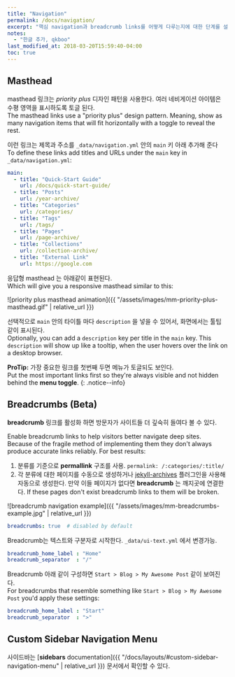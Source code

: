```yaml
---
title: "Navigation"
permalink: /docs/navigation/
excerpt: "핵심 navigation과 breadcrumb links를 어떻게 다루는지에 대한 단계를 설명하고 있다. Instructions on how to customize the main navigation and enabling breadcrumb links."
notes:
  - "한글 추가, qkboo"
last_modified_at: 2018-03-20T15:59:40-04:00
toc: true
---
```


## Masthead

masthead 링크는 *priority plus* 디자인 패턴을 사용한다. 여러 네비게이션 아이템은 수평 영역을 표시하도록 토글 된다.<br>The masthead links use a "priority plus" design pattern. Meaning, show as many navigation items that will fit horizontally with a toggle to reveal the rest.

이런 링크는 제목과 주소를 `_data/navigation.yml` 안의 `main` 키 아래 추가해 준다<br>To define these links add titles and URLs under the `main` key in `_data/navigation.yml`:

```yaml
main:
  - title: "Quick-Start Guide"
    url: /docs/quick-start-guide/
  - title: "Posts"
    url: /year-archive/
  - title: "Categories"
    url: /categories/
  - title: "Tags"
    url: /tags/
  - title: "Pages"
    url: /page-archive/
  - title: "Collections"
    url: /collection-archive/
  - title: "External Link"
    url: https://google.com
```

응답형 masthead 는 아래같이 표현된다. <br>Which will give you a responsive masthead similar to this:

![priority plus masthead animation]({{ "/assets/images/mm-priority-plus-masthead.gif" | relative_url }})

선택적으로 `main` 안의 타이틀 마다 `description` 을 넣을 수 있어서, 화면에서는 툴팁 같이 표시된다. <br>Optionally, you can add a `description` key per title in the `main` key. This `description` will show up like a tooltip, when the user hovers over the link on a desktop browser.

**ProTip:** 가장 중요한 링크를 첫번째 두면 메뉴가 토글되도 보인다. <br>Put the most important links first so they're always visible and not hidden behind the **menu toggle**.
{: .notice--info}

## Breadcrumbs (Beta)

**breadcrumb** 링크를 활성화 하면 방문자가 사이트들 더 깊숙히 들여다 볼 수 있다.

Enable breadcrumb links to help visitors better navigate deep sites. Because of the fragile method of implementing them they don't always produce accurate links reliably. For best results:

1. 분류를 기준으로 **permallink** 구조를 사용. `permalink: /:categories/:title/`
2. 각 분류에 대한 페이지를 수동으로 생성하거나 [jekyll-archives](https://github.com/jekyll/jekyll-archives) 플러그인을 사용해 자동으로 생성한다. 만약 이들 페이지가 없다면 **breadcrumb** 는 깨지곳에 연결한다. If these pages don't exist breadcrumb links to them will be broken.

![breadcrumb navigation example]({{ "/assets/images/mm-breadcrumbs-example.jpg" | relative_url }})

```yaml
breadcrumbs: true  # disabled by default
```

Breadcrumb는 텍스트와 구분자로 시작한다. `_data/ui-text.yml` 에서 변경가능.

```yaml
breadcrumb_home_label : "Home"
breadcrumb_separator  : "/"
```

Breadcrumb 아래 같이 구성하면 `Start > Blog > My Awesome Post`  같이 보여진다.<br>
For breadcrumbs that resemble something like `Start > Blog > My Awesome Post` you'd apply these settings:

```yaml
breadcrumb_home_label : "Start"
breadcrumb_separator  : ">"
```

## Custom Sidebar Navigation Menu

사이드바는 [**sidebars** documentation]({{ "/docs/layouts/#custom-sidebar-navigation-menu" | relative_url }}) 문서에서 확인할 수 있다. 